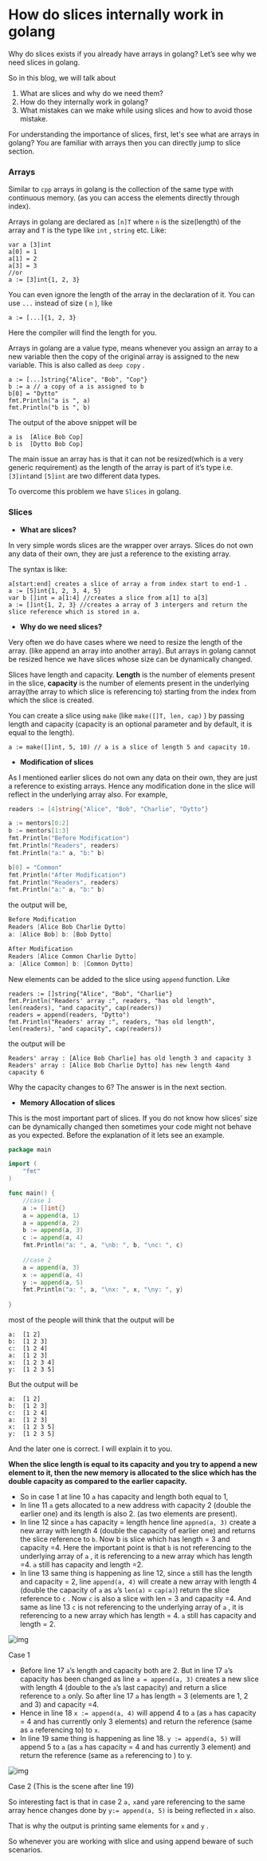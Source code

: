 # How do slices internally work in golang

Why do slices exists if you already have arrays in golang? Let’s see why we need slices in golang.

So in this blog, we will talk about

1. What are slices and why do we need them?
2. How do they internally work in golang?
3. What mistakes can we make while using slices and how to avoid those mistake.

For understanding the importance of slices, first, let's see what are arrays in golang? You are familiar with arrays then you can directly jump to slice section.

### Arrays

Similar to `cpp` arrays in golang is the collection of the same type with continuous memory. (as you can access the elements directly through index).

Arrays in golang are declared as `[n]T` where `n` is the size(length) of the array and `T` is the type like `int` , `string` etc. Like:

```
var a [3]int
a[0] = 1
a[1] = 2
a[3] = 3
//or
a := [3]int{1, 2, 3}
```

You can even ignore the length of the array in the declaration of it. You can use `...` instead of size ( `n` ), like

```
a := [...]{1, 2, 3}
```

Here the compiler will find the length for you.

Arrays in golang are a value type, means whenever you assign an array to a new variable then the copy of the original array is assigned to the new variable. This is also called as `deep copy` .

```
a := [...]string{"Alice", "Bob", "Cop"}
b := a // a copy of a is assigned to b
b[0] = "Dytto"
fmt.Println("a is ", a)
fmt.Println("b is ", b)
```

The output of the above snippet will be

```
a is  [Alice Bob Cop]
b is  [Dytto Bob Cop]
```

The main issue an array has is that it can not be resized(which is a very generic requirement) as the length of the array is part of it’s type i.e. `[3]int`and `[5]int` are two different data types.

To overcome this problem we have `Slices` in golang.

### **Slices**

- **What are slices?**

In very simple words slices are the wrapper over arrays. Slices do not own any data of their own, they are just a reference to the existing array.

The syntax is like:

```
a[start:end] creates a slice of array a from index start to end-1 .
a := [5]int{1, 2, 3, 4, 5}
var b []int = a[1:4] //creates a slice from a[1] to a[3]
a := []int{1, 2, 3} //creates a array of 3 intergers and return the slice reference which is stored in a.
```

- **Why do we need slices?**

Very often we do have cases where we need to resize the length of the array. (like append an array into another array). But arrays in golang cannot be resized hence we have slices whose size can be dynamically changed.

Slices have length and capacity. **Length** is the number of elements present in the slice, **capacity** is the number of elements present in the underlying array(the array to which slice is referencing to) starting from the index from which the slice is created.

You can create a slice using `make` (like `make([]T, len, cap)` ) by passing length and capacity (capacity is an optional parameter and by default, it is equal to the length).

```
a := make([]int, 5, 10) // a is a slice of length 5 and capacity 10.
```

- **Modification of slices**

As I mentioned earlier slices do not own any data on their own, they are just a reference to existing arrays. Hence any modification done in the slice will reflect in the underlying array also. For example,

```go
readers := [4]string{"Alice", "Bob", "Charlie", "Dytto"}

a := mentors[0:2]
b := mentors[1:3]
fmt.Println("Before Modification")
fmt.Println("Readers", readers)
fmt.Println("a:" a, "b:" b)

b[0] = "Common"
fmt.Println("After Modification")
fmt.Println("Readers", readers)
fmt.Println("a:" a, "b:" b)
```

the output will be,

```go
Before Modification
Readers [Alice Bob Charlie Dytto]
a: [Alice Bob] b: [Bob Dytto]

After Modification
Readers [Alice Common Charlie Dytto]
a: [Alice Common] b: [Common Dytto]
```

New elements can be added to the slice using `append` function. Like

```
readers := []string{"Alice", "Bob", "Charlie"}
fmt.Println("Readers' array :", readers, "has old length", len(readers), "and capacity", cap(readers))
readers = append(readers, "Dytto")
fmt.Println("Readers' array :", readers, "has old length", len(readers), "and capacity", cap(readers))
```

the output will be

```
Readers' array : [Alice Bob Charlie] has old length 3 and capacity 3
Readers' array : [Alice Bob Charlie Dytto] has new length 4and capacity 6
```

Why the capacity changes to 6? The answer is in the next section.

- **Memory Allocation of slices**

This is the most important part of slices. If you do not know how slices’ size can be dynamically changed then sometimes your code might not behave as you expected. Before the explanation of it lets see an example.

```go
package main

import (
	"fmt"
)

func main() {
	//case 1
	a := []int{}
	a = append(a, 1)
	a = append(a, 2)
	b := append(a, 3)
	c := append(a, 4)
	fmt.Println("a: ", a, "\nb: ", b, "\nc: ", c)
	
	//case 2
	a = append(a, 3)
	x := append(a, 4)
	y := append(a, 5)
	fmt.Println("a: ", a, "\nx: ", x, "\ny: ", y)
	
}
```

most of the people will think that the output will be

```
a:  [1 2] 
b:  [1 2 3] 
c:  [1 2 4]
a:  [1 2 3] 
x:  [1 2 3 4] 
y:  [1 2 3 5]
```

But the output will be

```
a:  [1 2] 
b:  [1 2 3] 
c:  [1 2 4]
a:  [1 2 3] 
x:  [1 2 3 5] 
y:  [1 2 3 5]
```

And the later one is correct. I will explain it to you.

**When the slice length is equal to its capacity and you try to append a new element to it, then the new memory is allocated to the slice which has the double capacity as compared to the earlier capacity.**

- So in case 1 at line 10 `a` has capacity and length both equal to 1,
- In line 11 `a` gets allocated to a new address with capacity 2 (double the earlier one) and its length is also 2. (as two elements are present).
- In line 12 since `a` has capacity = length hence line `appned(a, 3)` create a new array with length 4 (double the capacity of earlier one) and returns the slice reference to `b`. Now b is slice which has length = 3 and capacity =4. Here the important point is that `b` is not referencing to the underlying array of `a` , it is referencing to a new array which has length =4. `a` still has capacity and length =2.
- In line 13 same thing is happening as line 12, since `a` still has the length and capacity = 2, line `append(a, 4)` will create a new array with length 4 (double the capacity of `a` as `a`’s `len(a)` = `cap(a)`) return the slice reference to `c` . Now `c` is also a slice with len = 3 and capacity =4. And same as line 13 `c` is not referencing to the underlying array of `a` , it is referencing to a new array which has length = 4. `a` still has capacity and length = 2.



![img](/img/1_PiSPX0YMBjkd1fSnWlHURA.png)

Case 1

- Before line 17 `a`’s length and capacity both are 2. But in line 17 `a`’s capacity has been changed as line `a = append(a, 3)` creates a new slice with length 4 (double to the `a`’s last capacity) and return a slice reference to `a` only. So after line 17 `a` has length = 3 (elements are 1, 2 and 3) and capacity =4.
- Hence in line 18 `x := append(a, 4)` will append 4 to `a` (as `a` has capacity = 4 and has currently only 3 elements) and return the reference (same as `a` referencing to) to `x`.
- In line 19 same thing is happening as line 18. `y := append(a, 5)` will append 5 to `a` (as `a` has capacity = 4 and has currently 3 element) and return the reference (same as `a` referencing to ) to y.



![img](/img/1_taMU2CaEi3FmGOJhMe9quQ.png)

Case 2 (This is the scene after line 19)

So interesting fact is that in case 2 `a,` `x`and `y`are referencing to the same array hence changes done by `y:= append(a, 5)` is being reflected in `x` also.

That is why the output is printing same elements for `x` and `y` .

So whenever you are working with slice and using append beware of such scenarios.